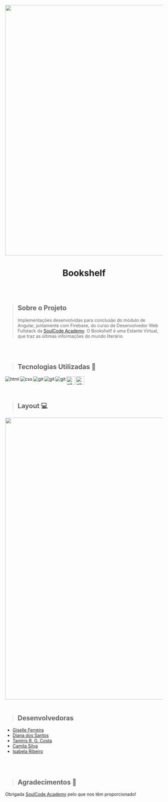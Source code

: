 <p align="center">
<img  src="https://github.com/giselle-ferreira/bookshelf_v1/blob/main/src/assets/imagens/3.png" width="800"/>
</p>

<h1 align="center">Bookshelf</h1>

<br>
<br>

> ## Sobre o Projeto
> Implementações desenvolvidas para conclusão do módulo de Angular, juntamente com Firebase, do curso de Desenvolvedor Web Fullstack da [SoulCode Academy](https://soulcodeacademy.org/). O Bookshelf é uma Estante Virtual, que traz as últimas informações do mundo literário.

<br>
<br>

> ## Tecnologias Utilizadas 🧰

<p>
<img align="left" alt="html" src="https://img.shields.io/badge/HTML5-E34F26?style=for-the-badge&logo=html5&logoColor=white" />
<img align="left" align="left" alt="css" src="https://img.shields.io/badge/CSS3-1572B6?style=for-the-badge&logo=css3&logoColor=white" />
<img align="left" align="left" alt="git" src="https://img.shields.io/badge/Git-F05032?style=for-the-badge&logo=git&logoColor=white" />
<img align="left" align="left" alt="git" src="https://img.shields.io/badge/TypeScript-007ACC?style=for-the-badge&logo=typescript&logoColor=white" />
<img align="left" align="left" alt="git" src="https://img.shields.io/badge/Angular-DD0031?style=for-the-badge&logo=angular&logoColor=white" />
<img align="left" align="left" alt="git" src="https://img.shields.io/badge/-Firebase-orange" height="27"/>
<img align="left" align="left" alt="git" src="https://img.shields.io/badge/Sass-CC6699?style=for-the-badge&logo=sass&logoColor=white" height="27"/> 
  
</p>  

<br> 
<br>
<br>

> ## Layout 💻

<img src="https://github.com/giselle-ferreira/bookshelf_v1/blob/main/src/assets/bookshelf.gif" width="900" />

<br>
<br>

> ## Desenvolvedoras

- [Giselle Ferreira](https://github.com/giselle-ferreira) 
- [Diana dos Santos](https://github.com/DianadosSantos) 
- [Tamiris R. G. Costa](https://github.com/tamirisrgarcia) 
- [Camila Silva](https://github.com/CamiMSilva) 
- [Isabela Ribeiro](https://github.com/isamallow) 

<br>
<br>

> ## Agradecimentos 💙

Obrigada [SoulCode Academy](https://soulcodeacademy.org) pelo que nos têm proporcionado!

